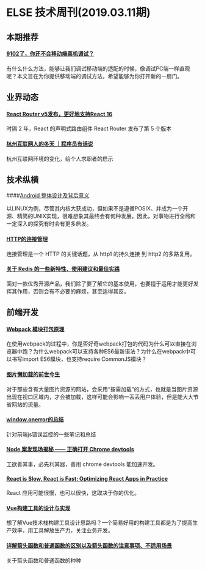 # ELSE 技术周刊(2019.03.11期)
## 本期推荐

#### [9102了，你还不会移动端真机调试？](https://www.jianshu.com/p/315ffe6797b8)

有什么什么方法，能够让我们调试移动端的适配的时候，像调试PC端一样直观呢？本文旨在为你提供移动端的调试方法，希望能够为你打开新的一扇门。

## 业界动态

#### [React Router v5发布，更好地支持React 16](https://mp.weixin.qq.com/s/2VKN51Xn2B5byfCp67Wsvw)

时隔 2 年，React 的声明式路由组件 React Router 发布了第 5 个版本

#### [杭州互联网人的冬天 ｜程序员有话说](https://mp.weixin.qq.com/s/oDnRyhkhCI1xyX52LaaM7Q)

杭州互联网环境的变化，给个人求职者的启示

## 技术纵横

####[Android 整体设计及背后意义](https://segmentfault.com/a/1190000018614294)

以LINUX为例，尽管其内核大获成功，但如果不是遵循POSIX、并成为一个开源、精简的UNIX实现，很难想象其最终会有何种发展。因此，对事物进行全局和一定深入的探究有时会有更多启发。

#### [HTTP的连接管理](https://github.com/Pines-Cheng/blog/issues/42)

连接管理是一个 HTTP 的关键话题，从 http1 的持久连接 到 http2 的多路复用。

#### [关于 Redis 的一些新特性、使用建议和最佳实践](https://mp.weixin.qq.com/s/QCfLZzn1yPd70yCqn8CexA)
面对一款优秀开源产品，我们除了要了解它的基本使用，也要擅于运用才能更好发挥其作用，否则会有不必要的麻烦，甚至适得其反。

## 前端开发

#### [Webpack 模块打包原理](https://juejin.im/post/5c94a2f36fb9a070fc623df4)

在使用webpack的过程中，你是否好奇webpack打包的代码为什么可以直接在浏览器中跑？为什么webpack可以支持各种ES6最新语法？为什么在webpack中可以书写import ES6模块，也支持require CommonJS模块？

#### [图片懒加载的前世今生](https://juejin.im/post/5c9376506fb9a070fc623b2c)

对于那些含有大量图片资源的网站，会采用“按需加载”的方式，也就是当图片资源出现在视口区域内，才会被加载，这样可能会影响一丢丢用户体验，但是能大大节省网站的流量。

#### [window.onerror的总结](https://www.jianshu.com/p/315ffe6797b8)

针对前端js错误监控的一些笔记和总结

#### [Node 案发现场揭秘 —— 正确打开 Chrome devtools](https://zhuanlan.zhihu.com/p/60174870)

工欲善其事，必先利其器，善用 chrome devtools 能加速开发。

#### [React is Slow, React is Fast: Optimizing React Apps in Practice](https://medium.com/dailyjs/react-is-slow-react-is-fast-optimizing-react-apps-in-practice-394176a11fba)

React 应用可能很慢，也可以很快，这取决于你的优化。

#### [Vue构建工具的设计与实现](https://mp.weixin.qq.com/s/G2NCndOcWh_9CQvBZNAE4A)
想了解Vue技术栈构建工具设计思路吗？一个简易好用的构建工具都是为了提高生产效率，用工具解放生产力，关注业务开发。

#### [详解箭头函数和普通函数的区别以及箭头函数的注意事项、不适用场景](https://juejin.im/post/5c76972af265da2dc4538b64)

关于箭头函数和普通函数的种种

